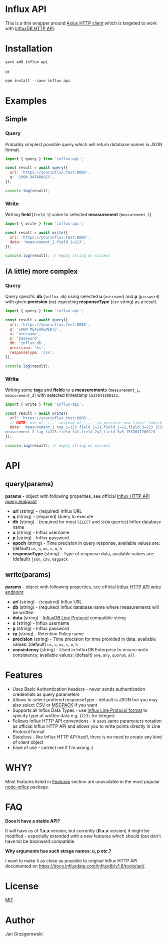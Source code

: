 Influx API
===

This is a thin wrapper around [Axios HTTP client](https://github.com/axios/axios) which is targeted to work with [InfluxDB HTTP API](https://docs.influxdata.com/influxdb/v1.6/tools/api/).

# Installation

```js
yarn add influx-api
```

or

```js
npm install --save influx-api
```

# Examples

## Simple

### Query

Probably simplest possible query which will return database names in JSON format.

```js
import { query } from 'influx-api';

const result = await query({
  url: 'https://yourinflux.test:8086',
  q: 'SHOW DATABASES',
});

console.log(result);
```

### Write

Writing **field** (`field_1`) value to selected **measurement** (`measurement_1`).

```js
import { write } from 'influx-api';

const result = await write({
  url: 'https://yourinflux.test:8086',
  data: 'measurement_1 field_1=123',
});

console.log(result); // empty string on success
```

## (A little) more complex

### Query

Query specific **db** (`influx_db`) using selected **u** (`username`) and **p** (`password`) with given **precision** (`ms`) expecting **responseType** (`csv` string) as a result.

```js
import { query } from 'influx-api';

const result = await query({
  url: 'https://yourinflux.test:8086',
  q: 'SHOW MEASUREMENTS',
  u: 'username',
  p: 'password',
  db: 'influx_db',
  precision: 'ms',
  responseType: 'csv',
});

console.log(result);
```

### Write

Writing some **tag**s and **field**s to a **measurement**s (`measurement_1`, `measurement_2`) with selected timestamp `1532041200123`.

```js
import { write } from 'influx-api';

const result = await write({
  url: 'https://yourinflux.test:8086',
  // NOTE: use of `...` instead of '...' to preserve new lines! (which are important for Line Protocol)
  data: `measurement_1 tag_1=123 field_1=11,field_2=12,field_3=123 1532041200123
measurement_2 tag_1=123 field_1=1,field_2=2,field_3=3 1532041200123`
});

console.log(result); // empty string on success
```

# API

## query(params)

**params** - object with following properties, see official [Influx HTTP API query endpoint](https://docs.influxdata.com/influxdb/v1.6/tools/api/#query-string-parameters-1)

- **url** (string) - (required) Influx URL
- **q** (string) - (required) Query to execute
- **db** (string) - (required for most `SELECT` and `SHOW` queries) Influx database name
- **u** (string) - Influx username
- **p** (string) - Influx password
- **epoch** (string) - Time precision in query response, available values are: (default) `ns`, `u`, `ms`, `s`, `m`, `h`
- **responseType** (string) - Type of response data, available values are: (default) `json`, `csv`, `msgpack`

## write(params)

**params** - object with following properties, see official [Influx HTTP API write endpoint](https://docs.influxdata.com/influxdb/v1.6/tools/api/#query-string-parameters-2)

- **url** (string) - (required) Influx URL
- **db** (string) - (required) Influx database name where measurements will be written
- **data** (string) - [InfluxDB Line Protocol](https://docs.influxdata.com/influxdb/v1.6/write_protocols/line_protocol_reference/) compatible string
- **u** (string) - Influx username
- **p** (string) - Influx password
- **rp** (string) - Retention Policy name
- **precision** (string) - Time precision for time provided in data, available values: (default) `ns`, `u`, `ms`, `s`, `m`, `h`
- **consistency** (string) - Used in InfluxDB Enterprise to ensure write consistency, available values: (default) `one`, `any`, `quorum`, `all`

# Features

- Uses Basic Authentication headers - never sends authentication credentials as query parameters
- Allows to select prefered responseType - default is JSON but you may also select CSV or [MSGPACK](https://msgpack.org/index.html) if you want
- Supports all Influx Data Types - use [Influx Line Protocol format](https://docs.influxdata.com/influxdb/v1.6/write_protocols/line_protocol_reference/) to specify type of written data e.g. (`123i` for Integer)
- Follows Influx HTTP API conventions - it uses same parameters notation as official Influx HTTP API and allows you to write points directly in Line Protocol format
- Stateless - like Influx HTTP API itself, there is no need to create any kind of client object
- Ease of use - correct me if I'm wrong :)

# WHY?

Most features listed in [Features](#features) section are unavailable in the most popular [node-influx](https://github.com/node-influx/node-influx) package.

# FAQ

**Does it have a stable API?**

It will have as of **1.x.x** version, but currently (**0.x.x** version) it might be modified - especially extended with a new features which should (but don't have to) be backward compatible.

**Why arguments has such strage names: u, p etc.?**

I want to make it as close as possible to original Influx HTTP API documented on https://docs.influxdata.com/influxdb/v1.6/tools/api/.

# License

[MIT](./LICENSE)

# Author

Jan Grzegorowski

